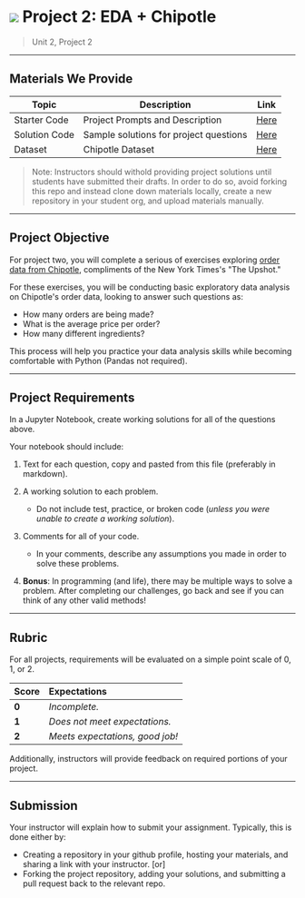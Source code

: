 # ![](https://ga-dash.s3.amazonaws.com/production/assets/logo-9f88ae6c9c3871690e33280fcf557f33.png) Project 2: EDA + Chipotle

> Unit 2, Project 2

---

## Materials We Provide

| Topic | Description | Link |
| --- | --- | --- |
| Starter Code | Project Prompts and Description | [Here](./chipotle.ipynb) |
| Solution Code | Sample solutions for project questions | [Here](./Solution-Code/chipotle_solutions.ipynb) |
| Dataset | Chipotle Dataset | [Here](./Data/chipotle.tsv) |

> Note: Instructors should withold providing project solutions until students have submitted their drafts. In order to do so, avoid forking this repo and instead clone down materials locally, create a new repository in your student org, and upload materials manually.

---

## Project Objective

For project two, you will complete a serious of exercises exploring [order data from Chipotle](https://github.com/TheUpshot/chipotle), compliments of the New York Times's "The Upshot."

For these exercises, you will be conducting basic exploratory data analysis on Chipotle's order data, looking to answer such questions as: 
  - How many orders are being made?
  - What is the average price per order?
  - How many different ingredients? 
  
This process will help you practice your data analysis skills while becoming comfortable with Python (Pandas not required).

---

## Project Requirements

In a Jupyter Notebook, create working solutions for all of the questions above.

Your notebook should include:

1. Text for each question, copy and pasted from this file (preferably in markdown).
2. A working solution to each problem.
   - Do not include test, practice, or broken code (*unless you were unable to create a working solution*).
3. Comments for all of your code.
   - In your comments, describe any assumptions you made in order to solve these problems.

4. **Bonus**: In programming (and life), there may be multiple ways to solve a problem. After completing our challenges, go back and see if you can think of any other valid methods!


---

## Rubric

For all projects, requirements will be evaluated on a simple point scale of 0, 1, or 2. 

Score | Expectations
:--- | :---
**0** | _Incomplete._
**1** | _Does not meet expectations._
**2** | _Meets expectations, good job!_

Additionally, instructors will provide feedback on required portions of your project.

---

## Submission

Your instructor will explain how to submit your assignment. Typically, this is done either by:

 - Creating a repository in your github profile, hosting your materials, and sharing a link with your instructor. [or]
 - Forking the project repository, adding your solutions, and submitting a pull request back to the relevant repo.

